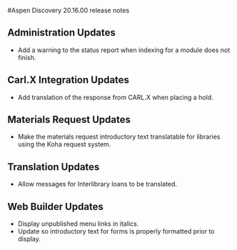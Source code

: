 #Aspen Discovery 20.16.00 release notes
## Administration Updates
- Add a warning to the status report when indexing for a module does not finish. 

## Carl.X Integration Updates
- Add translation of the response from CARL.X when placing a hold.

## Materials Request Updates
- Make the materials request introductory text translatable for libraries using the Koha request system.

## Translation Updates
- Allow messages for Interlibrary loans to be translated. 

## Web Builder Updates
- Display unpublished menu links in italics. 
- Update so introductory text for forms is properly formatted prior to display.  
